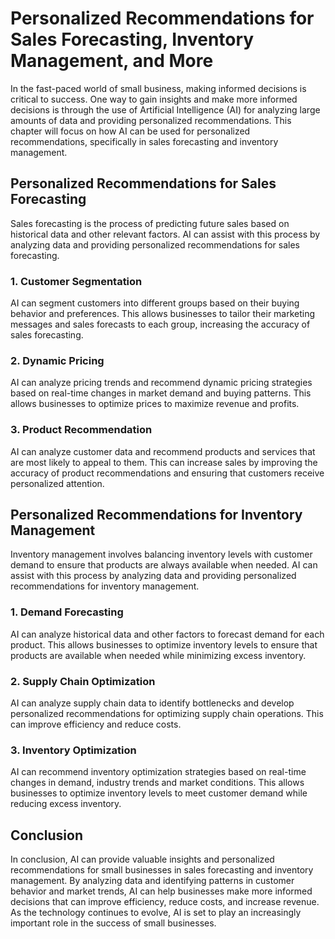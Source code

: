# Personalized Recommendations for Sales Forecasting, Inventory Management, and More

In the fast-paced world of small business, making informed decisions is critical to success. One way to gain insights and make more informed decisions is through the use of Artificial Intelligence (AI) for analyzing large amounts of data and providing personalized recommendations. This chapter will focus on how AI can be used for personalized recommendations, specifically in sales forecasting and inventory management.

Personalized Recommendations for Sales Forecasting
--------------------------------------------------

Sales forecasting is the process of predicting future sales based on historical data and other relevant factors. AI can assist with this process by analyzing data and providing personalized recommendations for sales forecasting.

### 1. Customer Segmentation

AI can segment customers into different groups based on their buying behavior and preferences. This allows businesses to tailor their marketing messages and sales forecasts to each group, increasing the accuracy of sales forecasting.

### 2. Dynamic Pricing

AI can analyze pricing trends and recommend dynamic pricing strategies based on real-time changes in market demand and buying patterns. This allows businesses to optimize prices to maximize revenue and profits.

### 3. Product Recommendation

AI can analyze customer data and recommend products and services that are most likely to appeal to them. This can increase sales by improving the accuracy of product recommendations and ensuring that customers receive personalized attention.

Personalized Recommendations for Inventory Management
-----------------------------------------------------

Inventory management involves balancing inventory levels with customer demand to ensure that products are always available when needed. AI can assist with this process by analyzing data and providing personalized recommendations for inventory management.

### 1. Demand Forecasting

AI can analyze historical data and other factors to forecast demand for each product. This allows businesses to optimize inventory levels to ensure that products are available when needed while minimizing excess inventory.

### 2. Supply Chain Optimization

AI can analyze supply chain data to identify bottlenecks and develop personalized recommendations for optimizing supply chain operations. This can improve efficiency and reduce costs.

### 3. Inventory Optimization

AI can recommend inventory optimization strategies based on real-time changes in demand, industry trends and market conditions. This allows businesses to optimize inventory levels to meet customer demand while reducing excess inventory.

Conclusion
----------

In conclusion, AI can provide valuable insights and personalized recommendations for small businesses in sales forecasting and inventory management. By analyzing data and identifying patterns in customer behavior and market trends, AI can help businesses make more informed decisions that can improve efficiency, reduce costs, and increase revenue. As the technology continues to evolve, AI is set to play an increasingly important role in the success of small businesses.
